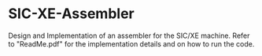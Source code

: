 # SIC-XE-Assembler
Design and Implementation of an assembler for the SIC/XE machine.
Refer to "ReadMe.pdf" for the implementation details and on how to run the code.
